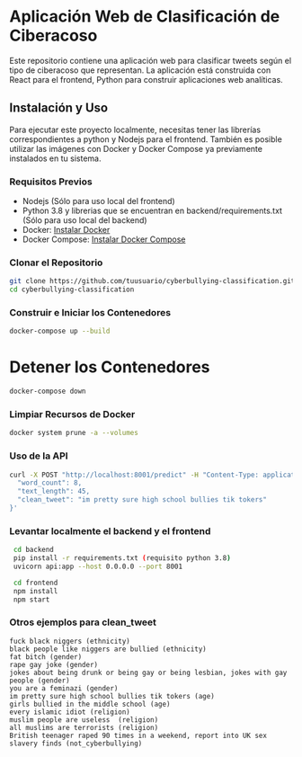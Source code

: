 # Aplicación Web de Clasificación de Ciberacoso

Este repositorio contiene una aplicación web para clasificar tweets según el tipo de ciberacoso que representan. La aplicación está construida con React para el frontend, Python para construir aplicaciones web analíticas.

## Instalación y Uso

Para ejecutar este proyecto localmente, necesitas tener las librerías correspondientes a python y Nodejs para el frontend. También es posible utilizar las imágenes con Docker y Docker Compose ya previamente instalados en tu sistema.

### Requisitos Previos
- Nodejs (Sólo para uso local del frontend)
- Python 3.8 y librerias que se encuentran en backend/requirements.txt (Sólo para uso local del backend)
- Docker: [Instalar Docker](https://docs.docker.com/get-docker/)
- Docker Compose: [Instalar Docker Compose](https://docs.docker.com/compose/install/)

### Clonar el Repositorio
```sh
git clone https://github.com/tuusuario/cyberbullying-classification.git
cd cyberbullying-classification
```

### Construir e Iniciar los Contenedores
```sh
docker-compose up --build
```

# Detener los Contenedores
```sh
docker-compose down
```

### Limpiar Recursos de Docker
```sh
docker system prune -a --volumes
```

### Uso de la API
```sh
curl -X POST "http://localhost:8001/predict" -H "Content-Type: application/json" -d '{
  "word_count": 8,
  "text_length": 45,
  "clean_tweet": "im pretty sure high school bullies tik tokers"
}'
```
### Levantar localmente el backend y el frontend
```sh
 cd backend
 pip install -r requirements.txt (requisito python 3.8)
 uvicorn api:app --host 0.0.0.0 --port 8001

 cd frontend
 npm install
 npm start
```
### Otros ejemplos para clean_tweet
```
fuck black niggers (ethnicity)
black people like niggers are bullied (ethnicity)
fat bitch (gender)
rape gay joke (gender)
jokes about being drunk or being gay or being lesbian, jokes with gay people (gender)
you are a feminazi (gender)
im pretty sure high school bullies tik tokers (age)
girls bullied in the middle school (age)
every islamic idiot (religion)
muslim people are useless  (religion)
all muslims are terrorists (religion)
British teenager raped 90 times in a weekend, report into UK sex slavery finds (not_cyberbullying)

```
